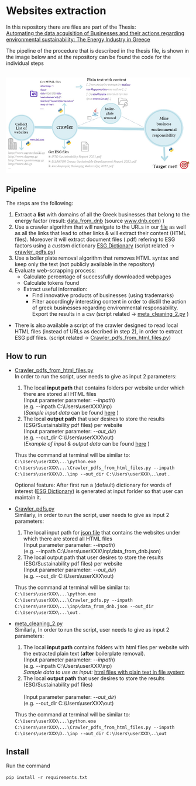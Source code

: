 # Websites extraction
In this repository there are files are part of the Thesis: <br>
[Automating the data acquisition of Businesses and their actions regarding environmental sustainability: The Energy Industry in Greece](content_for_user/Thesis_DI_CBorovilou.pdf)


The pipeline of the procedure that is described in the thesis file, is shown in the image below and at the repository can be found the code for the individual steps <br><br>
<!-- Parts of the data engineering process that is described in the thesis file,  written in Python & all together consist the pipeline of the procedure, are shown in the image below: -->
![Pipeline](content_for_user/pipeline.jpg)


## Pipeline
The steps are the following:
1. Extract a **list** with domains of all the Greek businesses that belong to the energy factor (result: [data_from_dnb](content_for_user/data_from_dnb.json)  (source www.dnb.com) )
2. Use a crawler algorithm that will navigate to the URLs in our [file](content_for_user/data_from_dnb.json) as well as all the links that lead to other links & will extract their content (HTML files). Moreover it will extract document files (.pdf) refering to ESG factors using a _custom_ dictionary  [ESG Dictionary](content_for_user/esg_dict.csv)
 (script related &rightarrow; [crawler_pdfs.py](venv_tst/Scripts/Crawler_pdfs.py))
3. Use a boiler plate removal algorithm that removes HTML syntax and keep only the text (not publicly available in the repository)
4. Evaluate web-scrapping process: 
    - Calculate percentage of successfully downloaded webpages
    - Calculate tokens found
    - Extract useful information:
        + Find innovative products of businesses (using trademarks)
        + Filter accordingly interesting content in order to distill the action of greek businesses regarding environmental responsability. 
  <br> Export the results in a csv (script related &rightarrow; [meta_cleaning_2.py](venv_tst/Scripts/meta_cleaning_2.py) )

* There is also available a script of the crawler designed to read local HTML files (instead of URLs as decribed in step 2), in order to extract ESG pdf files. (script related &rightarrow; [Crawler_pdfs_from_html_files.py](venv_tst/Scripts/Crawler_pdfs_from_html_files.py))

## How to run
- [Crawler_pdfs_from_html_files.py](venv_tst/Scripts/Crawler_pdfs_from_html_files.py)<br>
   In order to run the script, user needs to give as input 2 parameters: 
    1. The local **input path** that contains folders per website under which there are stored all HTML files <br>
        (Input parameter parameter: _--inpath_) <br> (e.g. --inpath C:\Users\userXXX\inp) <br> 
       (_Sample input data_ can be found [here](content_for_user/example%20with%20sample%20data%20(before%20run%20-%20no%20results).zip) )
    2. The local **output path** that user desires to store the results (ESG/Sustainability pdf files) per website <br>
       (Input parameter parameter: _--out_dir_) <br> (e.g. --out_dir C:\Users\userXXX\out) <br> 
       (_Example of input & output data_ can be found [here](content_for_user/example%20with%20sample%20data%20(after%20run%20-%20with%20results%20).zip) )
   
   Thus the command at terminal will be similar to: `C:\Users\userXXX\...\python.exe C:\Users\userXXX\...\Crawler_pdfs_from_html_files.py --inpath C:\Users\userXXX\D..\inp --out_dir C:\Users\userXXX\..\out` .
   
   Optional feature:
After first run a (default) dictionary for words of interest ([ESG Dictionary](content_for_user/esg_dict.csv)) is generated at input forlder so that user can maintain it. 

- [Crawler_pdfs.py](venv_tst/Scripts/Crawler_pdfs.py) <br>
  Similarly, in order to run the script, user needs to give as input 2 parameters: 
    1. The local input path for [json file](content_for_user/data_from_dnb.json) that contains the websites under which there are stored all HTML files <br>
       (Input parameter parameter: _--inpath_) <br> (e.g. --inpath C:\Users\userXXX\inp\data_from_dnb.json) <br> 
    2. The local output path that user desires to store the results (ESG/Sustainability pdf files) per website <br>
       (Input parameter parameter: _--out_dir_) <br> (e.g. --out_dir C:\Users\userXXX\out) 
   
    Thus the command at terminal will be similar to: `C:\Users\userXXX\...\python.exe C:\Users\userXXX\...\Crawler_pdfs.py --inpath C:\Users\userXXX\...\inp\data_from_dnb.json --out_dir C:\Users\userXXX\...\out` .

- [meta_cleaning_2.py](venv_tst/Scripts/meta_cleaning_2.py)<br>
  Similarly, In order to run the script, user needs to give as input 2 parameters: 
    1. The local **input path** contains folders with html files per website with the extracted plain text (**after** boilerplate removal).
    <br>(Input parameter parameter: _--inpath_) <br> (e.g. --inpath C:\Users\userXXX\inp) <br> 
   _Sample data to use as input:_ [html files with plain text in file system](content_for_user/sample_input_plain_text_html.zip)
    2. The local **output path** that user desires to store the results (ESG/Sustainability pdf files)<br>  
       (Input parameter parameter: _--out_dir_) <br> (e.g. --out_dir C:\Users\userXXX\out) <br>
          
    Thus the command at terminal will be similar to: `C:\Users\userXXX\...\python.exe C:\Users\userXXX\...\Crawler_pdfs_from_html_files.py --inpath C:\Users\userXXX\D..\inp --out_dir C:\Users\userXXX\..\out`
   

## Install 

Run the command

`pip install -r requirements.txt`
<!-- 
## Requirements

- Jupyter Notebooks
- Numpy
- Pandas
- Matplotlib
- Seaborn
- Scipy
- Scikit-learn -->

<!-- ## Usage

Within the `notebooks` folder, there are two notebooks, they should be run in the following order:

1. `1_visulizing.ipynb`: Exploratory data analysis, cleaning and visualization.
2. `2_modeling.ipynb`: Feature engineering, preprocessing, ML Modeling and evaluation

I have put the `life_expectancy.csv` file containing the dataset in the `data` folder, and put it in the `.gitignore` file to avoid uploading it to GitHub, however, you can download it from the Kaggle link above. -->
